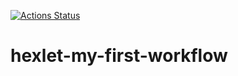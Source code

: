 [![Actions Status](https://github.com/bf-6/hexlet-my-first-workflow/workflows/workflows/hello-world/badge.svg)](https://github.com/bf-6/hexlet-my-first-workflow/actions)

# hexlet-my-first-workflow
